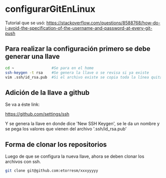 # configurarGitEnLinux
Tutorial que se usó:
https://stackoverflow.com/questions/8588768/how-do-i-avoid-the-specification-of-the-username-and-password-at-every-git-push

## Para realizar la configuración primero se debe generar una llave 

```sh
cd ~                 #Se para en el home
ssh-keygen -t rsa    #Se genera la llave o se revisa si ya existe
vim .ssh/id_rsa.pub  #Si el archivo existe se copia toda la línea quitando los espacios en blanco
```
## Adición de la llave a github

Se va a éste link:

https://github.com/settings/ssh

Y se genera la llave en donde dice 'New SSH Keygen', se le da un nombre y se pega los valores que vienen del archivo '.ssh/id_rsa.pub'

## Forma de clonar los repositorios
Luego de que se configura la nueva llave, ahora se deben clonar los archivos con ssh.

```sh
git clone git@github.com:etorresm/xxxyyyyy
```
